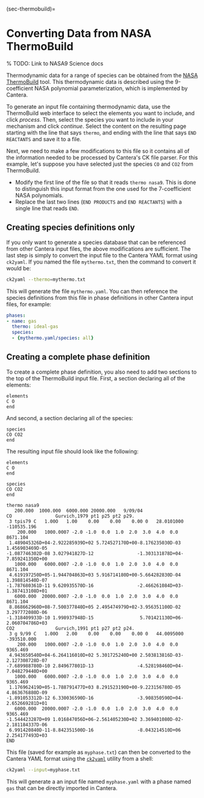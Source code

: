 (sec-thermobuild)=
# Converting Data from NASA ThermoBuild

% TODO: Link to NASA9 Science docs

Thermodynamic data for a range of species can be obtained from the
[NASA ThermoBuild](https://cearun.grc.nasa.gov/ThermoBuild/index_ds.html) tool.
This thermodynamic data is described using the 9-coefficient NASA polynomial parameterization, which is implemented by Cantera.

To generate an input file containing thermodynamic data, use the ThermoBuild web
interface to select the elements you want to include, and click *process*. Then, select
the species you want to include in your mechanism and click *continue*. Select the
content on the resulting page starting with the line that says `thermo`, and ending with
the line that says `END REACTANTS` and save it to a file.

Next, we need to make a few modifications to this file so it contains all of the
information needed to be processed by Cantera's CK file parser. For this example, let's
suppose you have selected just the species `CO` and `CO2` from ThermoBuild.

- Modify the first line of the file so that it reads `thermo nasa9`. This is done to
  distinguish this input format from the one used for the 7-coefficient NASA
  polynomials.
- Replace the last two lines (`END PRODUCTS` and `END REACTANTS`) with a single line
  that reads `END`.

## Creating species definitions only

If you only want to generate a species database that can be referenced from other
Cantera input files, the above modifications are sufficient. The last step is simply to
convert the input file to the Cantera YAML format using `ck2yaml`. If you named the file
`mythermo.txt`, then the command to convert it would be:

```bash
ck2yaml --thermo=mythermo.txt
```

This will generate the file `mythermo.yaml`. You can then reference the species
definitions from this file in phase definitions in other Cantera input files, for
example:

```yaml
phases:
- name: gas
  thermo: ideal-gas
  species:
  - {mythermo.yaml/species: all}
```

## Creating a complete phase definition

To create a complete phase definition, you also need to add two sections to the top of
the ThermoBuild input file. First, a section declaring all of the elements:

```
elements
C O
end
```

And second, a section declaring all of the species:

```
species
CO CO2
end
```

The resulting input file should look like the following:

```
elements
C O
end

species
CO CO2
end

thermo nasa9
   200.000  1000.000  6000.000 20000.000   9/09/04
CO                Gurvich,1979 pt1 p25 pt2 p29.
 3 tpis79 C   1.00O   1.00    0.00    0.00    0.00 0   28.0101000    -110535.196
    200.000   1000.0007 -2.0 -1.0  0.0  1.0  2.0  3.0  4.0  0.0         8671.104
 1.489045326D+04-2.922285939D+02 5.724527170D+00-8.176235030D-03 1.456903469D-05
-1.087746302D-08 3.027941827D-12                -1.303131878D+04-7.859241350D+00
   1000.000   6000.0007 -2.0 -1.0  0.0  1.0  2.0  3.0  4.0  0.0         8671.104
 4.619197250D+05-1.944704863D+03 5.916714180D+00-5.664282830D-04 1.398814540D-07
-1.787680361D-11 9.620935570D-16                -2.466261084D+03-1.387413108D+01
   6000.000  20000.0007 -2.0 -1.0  0.0  1.0  2.0  3.0  4.0  0.0         8671.104
 8.868662960D+08-7.500377840D+05 2.495474979D+02-3.956351100D-02 3.297772080D-06
-1.318409933D-10 1.998937948D-15                 5.701421130D+06-2.060704786D+03
CO2               Gurvich,1991 pt1 p27 pt2 p24.
 3 g 9/99 C   1.00O   2.00    0.00    0.00    0.00 0   44.0095000    -393510.000
    200.000   1000.0007 -2.0 -1.0  0.0  1.0  2.0  3.0  4.0  0.0         9365.469
 4.943650540D+04-6.264116010D+02 5.301725240D+00 2.503813816D-03-2.127308728D-07
-7.689988780D-10 2.849677801D-13                -4.528198460D+04-7.048279440D+00
   1000.000   6000.0007 -2.0 -1.0  0.0  1.0  2.0  3.0  4.0  0.0         9365.469
 1.176962419D+05-1.788791477D+03 8.291523190D+00-9.223156780D-05 4.863676880D-09
-1.891053312D-12 6.330036590D-16                -3.908350590D+04-2.652669281D+01
   6000.000  20000.0007 -2.0 -1.0  0.0  1.0  2.0  3.0  4.0  0.0         9365.469
-1.544423287D+09 1.016847056D+06-2.561405230D+02 3.369401080D-02-2.181184337D-06
 6.991420840D-11-8.842351500D-16                -8.043214510D+06 2.254177493D+03
END
```

This file (saved for example as `myphase.txt`) can then be converted to the Cantera YAML
format using the [`ck2yaml`](/yaml/ck2yaml) utility from a shell:

```bash
ck2yaml --input=myphase.txt
```

This will generate a an input file named `myphase.yaml` with a phase named `gas` that
can be directly imported in Cantera.
